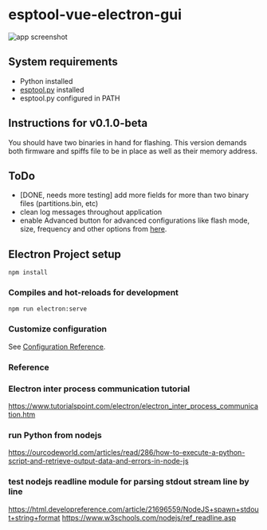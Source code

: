 # esptool-vue-electron-gui

![app screenshot](https://raw.githubusercontent.com/giobauermeister/esptool-vue-electron-gui/master/build/app-demonstration.gif)

## System requirements
- Python installed
- [esptool.py](https://github.com/espressif/esptool) installed
- esptool.py configured in PATH

## Instructions for v0.1.0-beta
You should have two binaries in hand for flashing. This version demands both firmware and spiffs file to be in place as well as their memory address.

## ToDo
- [DONE, needs more testing] add more fields for more than two binary files (partitions.bin, etc)
- clean log messages throughout application
- enable Advanced button for advanced configurations like flash mode, size, frequency and other options from [here](https://github.com/espressif/esptool/wiki/Advanced-Options). 


## Electron Project setup
```
npm install
```

### Compiles and hot-reloads for development
```
npm run electron:serve
```

### Customize configuration
See [Configuration Reference](https://cli.vuejs.org/config/).

### Reference
### Electron inter process communication tutorial
https://www.tutorialspoint.com/electron/electron_inter_process_communication.htm
### run Python from nodejs
https://ourcodeworld.com/articles/read/286/how-to-execute-a-python-script-and-retrieve-output-data-and-errors-in-node-js
### test nodejs readline module for parsing stdout stream line by line
https://html.developreference.com/article/21696559/NodeJS+spawn+stdout+string+format
https://www.w3schools.com/nodejs/ref_readline.asp
